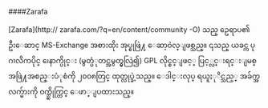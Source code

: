 ####Zarafa

[Zarafa](http:// zarafa.com/?q=en/content/community -O) သည္ ဥေရာပ၏ ဦးေဆာင္ MS-Exchange အစားထိုး အုပ္စုဖြဲ႔ ေဆာ့၀ဲလ္ျဖစ္သည္။  ၎သည္ ယခင္က ပုဂၢလိကပိုင္ ၊ေနာက္ပိုင္း (မွတ္ပံုတင္အမွတ္မွလြဲ၍) GPL လိုင္စင္ျဖင့္ ပြင့္လင္းရင္းျမစ္ အဖြဲ႔အစည္းပံုစံကို ၂၀၀၈တြင္ ထုတ္လုပ္ခဲ့သည္။ ေဒါင္းလုပ္ ရယူႏုိင္သည့္ အခ်က္အလက္မ်ားကို ဝက္ဘ္ဆိုက္တြင္ ေဖာ္ျပထားသည္။
